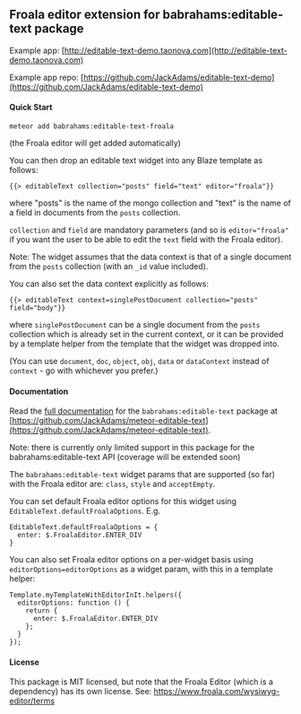 Froala editor extension for babrahams:editable-text package
-----------------------------------------------------

Example app: [http://editable-text-demo.taonova.com](http://editable-text-demo.taonova.com)

Example app repo: [https://github.com/JackAdams/editable-text-demo](https://github.com/JackAdams/editable-text-demo)

#### Quick Start

	meteor add babrahams:editable-text-froala
	
(the Froala editor will get added automatically)

You can then drop an editable text widget into any Blaze template as follows:

	{{> editableText collection="posts" field="text" editor="froala"}}
	
where "posts" is the name of the mongo collection and "text" is the name of a field in documents from the `posts` collection.

`collection` and `field` are mandatory parameters (and so is `editor="froala"` if you want the user to be able to edit the `text` field with the Froala editor).

Note: The widget assumes that the data context is that of a single document from the `posts` collection (with an `_id` value included).

You can also set the data context explicitly as follows:

    {{> editableText context=singlePostDocument collection="posts" field="body"}}

where `singlePostDocument` can be a single document from the `posts` collection which is already set in the current context, or it can be provided by a template helper from the template that the widget was dropped into.

(You can use `document`, `doc`, `object`, `obj`, `data` or `dataContext` instead of `context` - go with whichever you prefer.)

#### Documentation

Read the [full documentation](https://github.com/JackAdams/meteor-editable-text#editable-text-for-meteor) for the `babrahams:editable-text` package at [https://github.com/JackAdams/meteor-editable-text](https://github.com/JackAdams/meteor-editable-text).

Note: there is currently only limited support in this package for the babrahams:editable-text API (coverage will be extended soon)

The `babrahams:editable-text` widget params that are supported (so far) with the Froala editor are: `class`, `style` and `acceptEmpty`.

You can set default Froala editor options for this widget using `EditableText.defaultFroalaOptions`. E.g.

```
EditableText.defaultFroalaOptions = {
  enter: $.FroalaEditor.ENTER_DIV
}
```

You can also set Froala editor options on a per-widget basis using `editorOptions=editorOptions` as a widget param, with this in a template helper:

```
Template.myTemplateWithEditorInIt.helpers({
  editorOptions: function () {
    return {
	  enter: $.FroalaEditor.ENTER_DIV
	};
  }
});
```

#### License

This package is MIT licensed, but note that the Froala Editor (which is a dependency) has its own license. See: https://www.froala.com/wysiwyg-editor/terms